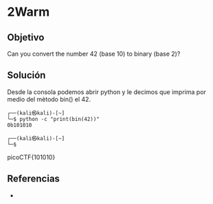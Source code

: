 # 2Warm 
## Objetivo  
Can you convert the number 42 (base 10) to binary (base 2)?
## Solución  
Desde la consola podemos abrir python y le decimos que imprima por medio del mètodo bin() el 42.
```shell
┌──(kali㉿kali)-[~]
└─$ python -c "print(bin(42))"  
0b101010

┌──(kali㉿kali)-[~]
└─$ 
```
picoCTF{101010}

## Referencias
- []()
